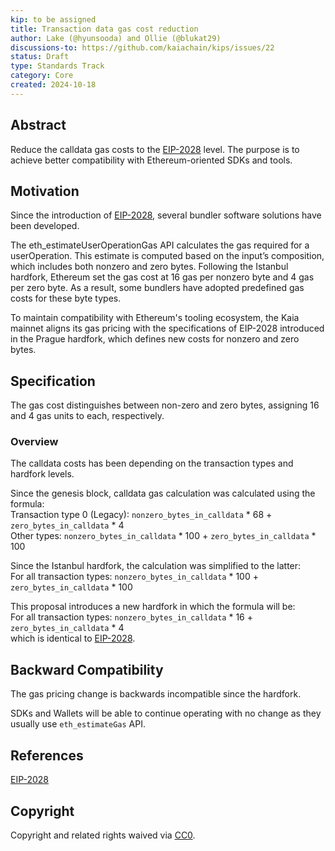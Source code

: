 ```yaml
---
kip: to be assigned
title: Transaction data gas cost reduction
author: Lake (@hyunsooda) and Ollie (@blukat29)
discussions-to: https://github.com/kaiachain/kips/issues/22
status: Draft
type: Standards Track
category: Core
created: 2024-10-18
---
```


## Abstract

Reduce the calldata gas costs to the [EIP-2028](https://eips.ethereum.org/EIPS/eip-2028) level. The purpose is to achieve better compatibility with Ethereum-oriented SDKs and tools.

## Motivation

Since the introduction of [EIP-2028](https://eips.ethereum.org/EIPS/eip-2028), several bundler software solutions have been developed.

The eth_estimateUserOperationGas API calculates the gas required for a userOperation. This estimate is computed based on the input’s composition, which includes both nonzero and zero bytes. Following the Istanbul hardfork, Ethereum set the gas cost at 16 gas per nonzero byte and 4 gas per zero byte. As a result, some bundlers have adopted predefined gas costs for these byte types.

To maintain compatibility with Ethereum's tooling ecosystem, the Kaia mainnet aligns its gas pricing with the specifications of EIP-2028 introduced in the Prague hardfork, which defines new costs for nonzero and zero bytes.

## Specification

The gas cost distinguishes between non-zero and zero bytes, assigning 16 and 4 gas units to each, respectively.

### Overview

The calldata costs has been depending on the transaction types and hardfork levels.

Since the genesis block, calldata gas calculation was calculated using the formula:  
Transaction type 0 (Legacy):
`nonzero_bytes_in_calldata` * 68 + `zero_bytes_in_calldata` * 4  
Other types:
`nonzero_bytes_in_calldata` * 100 + `zero_bytes_in_calldata` * 100

Since the Istanbul hardfork, the calculation was simplified to the latter:  
For all transaction types: `nonzero_bytes_in_calldata` * 100 + `zero_bytes_in_calldata` * 100  

This proposal introduces a new hardfork in which the formula will be:  
For all transaction types: `nonzero_bytes_in_calldata` * 16 + `zero_bytes_in_calldata` * 4  
which is identical to [EIP-2028](https://eips.ethereum.org/EIPS/eip-2028).

## Backward Compatibility

The gas pricing change is backwards incompatible since the hardfork.

SDKs and Wallets will be able to continue operating with no change as they usually use `eth_estimateGas` API.

## References
[EIP-2028](https://eips.ethereum.org/EIPS/eip-2028)

## Copyright

Copyright and related rights waived via [CC0](https://creativecommons.org/publicdomain/zero/1.0/).
